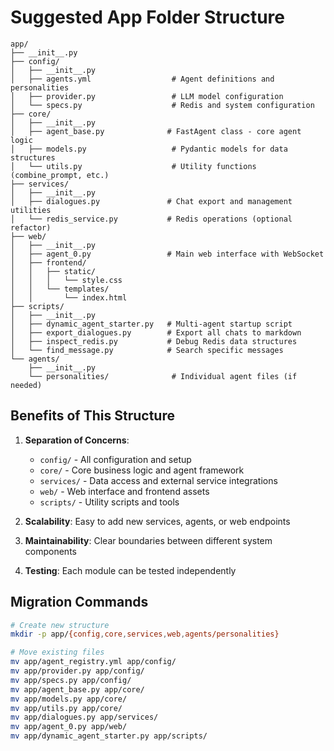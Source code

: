 # Suggested App Folder Structure

```
app/
├── __init__.py
├── config/
│   ├── __init__.py
│   ├── agents.yml                  # Agent definitions and personalities
│   ├── provider.py                 # LLM model configuration
│   └── specs.py                    # Redis and system configuration
├── core/
│   ├── __init__.py
│   ├── agent_base.py              # FastAgent class - core agent logic
│   ├── models.py                   # Pydantic models for data structures
│   └── utils.py                    # Utility functions (combine_prompt, etc.)
├── services/
│   ├── __init__.py
│   ├── dialogues.py               # Chat export and management utilities
│   └── redis_service.py           # Redis operations (optional refactor)
├── web/
│   ├── __init__.py
│   ├── agent_0.py                 # Main web interface with WebSocket
│   ├── frontend/
│   │   ├── static/
│   │   │   └── style.css
│   │   └── templates/
│   │       └── index.html
├── scripts/
│   ├── __init__.py
│   ├── dynamic_agent_starter.py   # Multi-agent startup script
│   ├── export_dialogues.py        # Export all chats to markdown
│   ├── inspect_redis.py           # Debug Redis data structures
│   └── find_message.py            # Search specific messages
└── agents/
    ├── __init__.py
    └── personalities/              # Individual agent files (if needed)
```

## Benefits of This Structure

1. **Separation of Concerns**:
   - `config/` - All configuration and setup
   - `core/` - Core business logic and agent framework
   - `services/` - Data access and external service integrations
   - `web/` - Web interface and frontend assets
   - `scripts/` - Utility scripts and tools

2. **Scalability**: Easy to add new services, agents, or web endpoints

3. **Maintainability**: Clear boundaries between different system components

4. **Testing**: Each module can be tested independently

## Migration Commands

```bash
# Create new structure
mkdir -p app/{config,core,services,web,agents/personalities}

# Move existing files
mv app/agent_registry.yml app/config/
mv app/provider.py app/config/
mv app/specs.py app/config/
mv app/agent_base.py app/core/
mv app/models.py app/core/
mv app/utils.py app/core/
mv app/dialogues.py app/services/
mv app/agent_0.py app/web/
mv app/dynamic_agent_starter.py app/scripts/
```